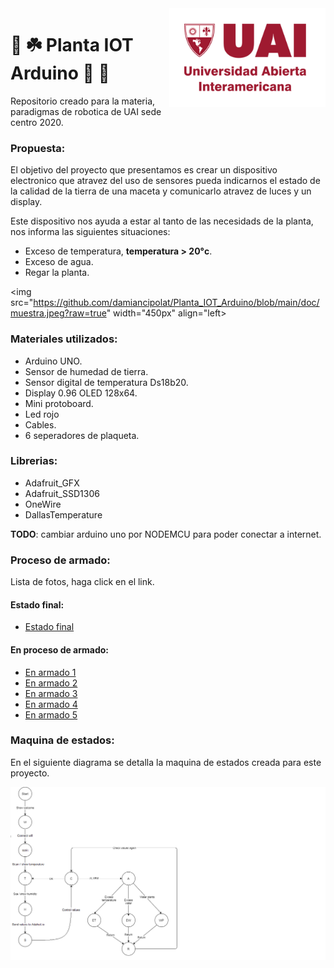 <img src="https://github.com/damiancipolat/Planta_IOT_Arduino/blob/main/doc/uai.png?raw=true" width="250px" align="right" />

# :herb: :shamrock:	 Planta IOT Arduino :ear_of_rice: :seedling: 
Repositorio creado para la materia, paradigmas de robotica de UAI sede centro 2020.

### Propuesta:
El objetivo del proyecto que presentamos es crear un dispositivo electronico que atravez del uso de sensores pueda indicarnos el estado de la calidad de la tierra de una maceta
y comunicarlo atravez de luces y un display.

Este dispositivo nos ayuda a estar al tanto de las necesidads de la planta, nos informa las siguientes situaciones:
- Exceso de temperatura, **temperatura > 20°c**.
- Exceso de agua.
- Regar la planta.

<img src="https://github.com/damiancipolat/Planta_IOT_Arduino/blob/main/doc/muestra.jpeg?raw=true" width="450px" align="left>

### Materiales utilizados:
- Arduino UNO.
- Sensor de humedad de tierra.
- Sensor digital de temperatura Ds18b20.
- Display 0.96 OLED 128x64.
- Mini protoboard.
- Led rojo
- Cables.
- 6 seperadores de plaqueta.

### Librerias:
- Adafruit_GFX
- Adafruit_SSD1306
- OneWire
- DallasTemperature

**TODO**: cambiar arduino uno por NODEMCU para poder conectar a internet.

### Proceso de armado:
Lista de fotos, haga click en el link.

#### Estado final:
- [Estado final](https://github.com/damiancipolat/Planta_IOT_Arduino/blob/main/doc/final.jpeg?raw=true)

#### En proceso de armado:
- [En armado 1](https://github.com/damiancipolat/Planta_IOT_Arduino/blob/main/doc/armado_1.jpg?raw=true)
- [En armado 2](https://github.com/damiancipolat/Planta_IOT_Arduino/blob/main/doc/armado_2.jpg?raw=true)
- [En armado 3](https://github.com/damiancipolat/Planta_IOT_Arduino/blob/main/doc/armado_3.jpg?raw=true)
- [En armado 4](https://github.com/damiancipolat/Planta_IOT_Arduino/blob/main/doc/armado_4.jpg?raw=true)
- [En armado 5](https://github.com/damiancipolat/Planta_IOT_Arduino/blob/main/doc/armado_5.jpg?raw=true)

### Maquina de estados:
En el siguiente diagrama se detalla la maquina de estados creada para este proyecto.

<img src="https://github.com/damiancipolat/Planta_IOT_Arduino/blob/main/doc/diagram.png?raw=true" width="750px" align="center" />
